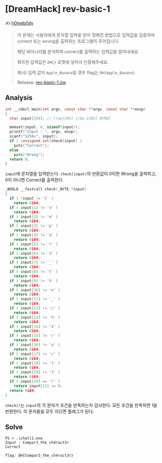 # [DreamHack] rev-basic-1

:writing_hand: [h0meb0dy](mailto:h0meb0dysj@gmail.com)

> 이 문제는 사용자에게 문자열 입력을 받아 정해진 방법으로 입력값을 검증하여 correct 또는 wrong을 출력하는 프로그램이 주어집니다.
>
> 해당 바이너리를 분석하여 correct를 출력하는 입력값을 알아내세요.
>
> 획득한 입력값은 `DH{}` 포맷에 넣어서 인증해주세요.
>
> 예시) 입력 값이 `Apple_Banana`일 경우 flag는 `DH{Apple_Banana}`
>
> Release: [rev-basic-1.zip](https://github.com/h0meb0dy/Dreamhack-Wargame/files/8550686/rev-basic-1.zip)

## Analysis

```c
int __cdecl main(int argc, const char **argv, const char **envp)
{
  char input[256]; // [rsp+20h] [rbp-118h] BYREF

  memset(input, 0, sizeof(input));
  printf("Input : ", argv, envp);
  scanf("%256s", input);
  if ( (unsigned int)check(input) )
    puts("Correct");
  else
    puts("Wrong");
  return 0;
}
```

`input`에 문자열을 입력받는다. `check(input)`의 반환값이 0이면 Wrong을 출력하고, 0이 아니면 Correct를 출력한다.

```c
_BOOL8 __fastcall check(_BYTE *input)
{
  if ( *input != 'C' )
    return 0i64;
  if ( input[1] != 'o' )
    return 0i64;
  if ( input[2] != 'm' )
    return 0i64;
  if ( input[3] != 'p' )
    return 0i64;
  if ( input[4] != 'a' )
    return 0i64;
  if ( input[5] != 'r' )
    return 0i64;
  if ( input[6] != '3' )
    return 0i64;
  if ( input[7] != '_' )
    return 0i64;
  if ( input[8] != 't' )
    return 0i64;
  if ( input[9] != 'h' )
    return 0i64;
  if ( input[10] != 'e' )
    return 0i64;
  if ( input[11] != '_' )
    return 0i64;
  if ( input[12] != 'c' )
    return 0i64;
  if ( input[13] != 'h' )
    return 0i64;
  if ( input[14] != '4' )
    return 0i64;
  if ( input[15] != 'r' )
    return 0i64;
  if ( input[16] != 'a' )
    return 0i64;
  if ( input[17] != 'c' )
    return 0i64;
  if ( input[18] != 't' )
    return 0i64;
  if ( input[19] != '3' )
    return 0i64;
  if ( input[20] == 'r' )
    return input[21] == 0;
  return 0i64;
}
```

`check()`는 `input`의 각 문자가 조건을 만족하는지 검사한다. 모든 조건을 만족하면 1을 반환한다. 이 문자들을 모두 이으면 플래그가 된다.

## Solve

```
PS > .\chall1.exe
Input : Compar3_the_ch4ract3r
Correct
```

```
flag: DH{Compar3_the_ch4ract3r}
```